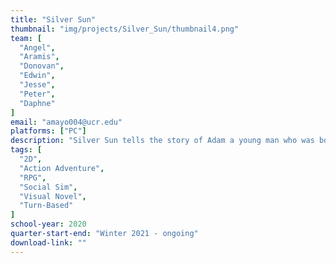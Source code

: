 ```yaml
---
title: "Silver Sun"
thumbnail: "img/projects/Silver_Sun/thumbnail4.png"
team: [
  "Angel",
  "Aramis",
  "Donovan",
  "Edwin",
  "Jesse",
  "Peter",
  "Daphne"
]
email: "amayo004@ucr.edu"
platforms: ["PC"]
description: "Silver Sun tells the story of Adam a young man who was born without magic powers in a society where magic is everything. He wants to be a hero called a Knight but with no magical powers how will he achieve his dream? Find out how Adam achieves this through turn-based RPG with mini game elements. Befriend others along the way and level up your friendships. Find out what lurks in the shadows of this magic based society."
tags: [
  "2D",
  "Action Adventure",
  "RPG",
  "Social Sim",
  "Visual Novel",
  "Turn-Based"
]
school-year: 2020
quarter-start-end: "Winter 2021 - ongoing"
download-link: ""
---
```

